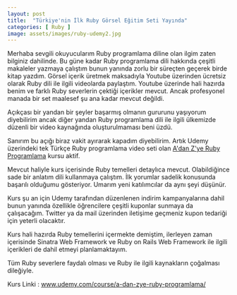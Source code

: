 ```yaml
---
layout: post
title:  "Türkiye'nin İlk Ruby Görsel Eğitim Seti Yayında"
categories: [ Ruby ]
image: assets/images/ruby-udemy2.jpg
---
```

Merhaba sevgili okuyucularım Ruby programlama diline olan ilgim zaten bilginiz dahilinde. Bu güne kadar Ruby programlama dili hakkında çeşitli makaleler yazmaya çalıştım bunun yanında zorlu bir süreçten geçerek birde kitap yazdım. Görsel içerik üretmek maksadıyla Youtube üzerinden ücretsiz olarak Ruby dili ile ilgili videolarda paylaştım. Youtube üzerinde hali hazırda benim ve farklı Ruby severlerin çektiği içerikler mevcut. Ancak profesyonel manada bir set maalesef şu ana kadar mevcut değildi.

Açıkçası bir yandan bir şeyler başarmış olmanın gururunu yaşıyorum diyebilirim ancak diğer yandan Ruby programlama dili ile ilgili ülkemizde düzenli bir video kaynağında oluşturulmaması beni üzdü.

Sanırım bu açığı biraz vakit ayırarak kapadım diyebilirim. Artık Udemy üzerindeki tek Türkçe Ruby programlama video seti olan [A'dan Z'ye Ruby Programlama](https://www.udemy.com/course/a-dan-zye-ruby-programlama/) kursu aktif.

Mevcut haliyle kurs içerisinde Ruby temelleri detaylıca mevcut. Olabildiğince sade bir anlatım dili kullanmaya çalıştım. İlk yorumlar sadelik konusunda başarılı olduğumu gösteriyor. Umarım yeni katılımcılar da aynı şeyi düşünür.

Kurs şu an için Udemy tarafından düzenlenen indirim kampanyalarına dahil bunun yanında özellikle öğrencilere çeşitli kuponlar sunmaya da çalışacağım. Twitter ya da mail üzerinden iletişime geçmeniz kupon tedariği için yeterli olacaktır.

Kurs hali hazırda Ruby temellerini içermekte demiştim, ilerleyen zaman içerisinde Sinatra Web Framework ve Ruby on Rails Web Framework ile ilgili içerikleri de dahil etmeyi planlamaktayım.

Tüm Ruby severlere faydalı olması ve Ruby ile ilgili kaynakların çoğalması dileğiyle.

Kurs Linki : www.udemy.com/course/a-dan-zye-ruby-programlama/
